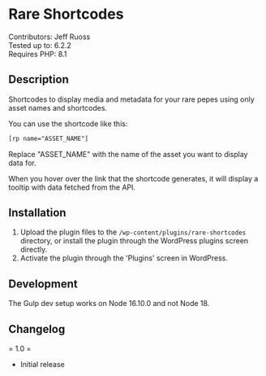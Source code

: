 # Rare Shortcodes
Contributors: Jeff Ruoss<br>
Tested up to: 6.2.2<br>
Requires PHP: 8.1<br>

## Description

Shortcodes to display media and metadata for your rare pepes using only asset names and shortcodes.

You can use the shortcode like this:

```html
[rp name="ASSET_NAME"]
```

Replace "ASSET_NAME" with the name of the asset you want to display data for.

When you hover over the link that the shortcode generates, it will display a tooltip with data fetched from the API.

## Installation

1. Upload the plugin files to the `/wp-content/plugins/rare-shortcodes` directory, or install the plugin through the WordPress plugins screen directly.
2. Activate the plugin through the 'Plugins' screen in WordPress.

## Development
The Gulp dev setup works on Node 16.10.0 and not Node 18.

## Changelog

= 1.0 =
* Initial release
